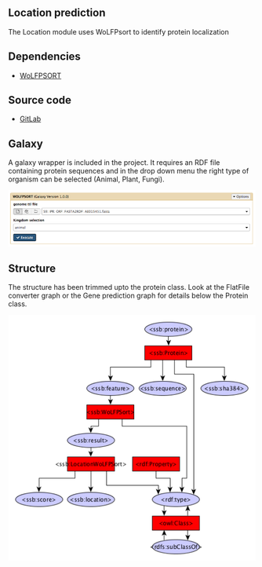 Location prediction
------------

The Location module uses WoLFPsort to identify protein localization


Dependencies
------------
* [WoLFPSORT](https://github.com/fmaguire/WoLFPSort)

Source code
-----------
* [GitLab](https://gitlab.com/sapp/WoLFPSort)


Galaxy
------
A galaxy wrapper is included in the project. It requires an RDF file containing protein sequences and in the drop down menu the right type of organism can be selected (Animal, Plant, Fungi). 

![GalaxyWoLFPSORT](images/GalaxyWoLFPSORT.png)


Structure
---------
The structure has been trimmed upto the protein class. Look at the FlatFile converter graph or the Gene prediction graph for details below the Protein class.

![RDFwolfpsort](images/RDFwolfpsort.png)